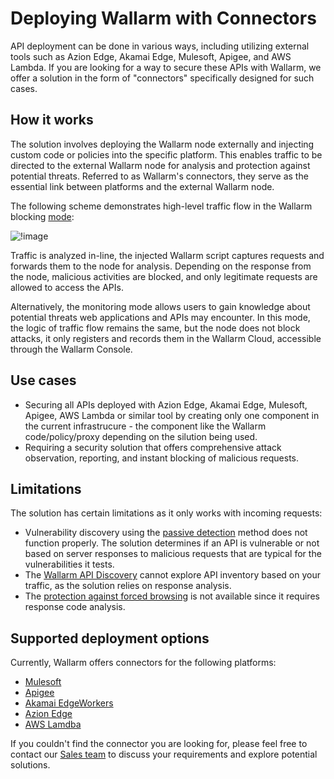 # Deploying Wallarm with Connectors

API deployment can be done in various ways, including utilizing external tools such as Azion Edge, Akamai Edge, Mulesoft, Apigee, and AWS Lambda. If you are looking for a way to secure these APIs with Wallarm, we offer a solution in the form of "connectors" specifically designed for such cases.

## How it works

The solution involves deploying the Wallarm node externally and injecting custom code or policies into the specific platform. This enables traffic to be directed to the external Wallarm node for analysis and protection against potential threats. Referred to as Wallarm's connectors, they serve as the essential link between platforms and the external Wallarm node.

The following scheme demonstrates high-level traffic flow in the Wallarm blocking [mode](../../admin-en/configure-wallarm-mode.md):

![!image](../../images/waf-installation/general-traffic-flow-for-connectors.png)

Traffic is analyzed in-line, the injected Wallarm script captures requests and forwards them to the node for analysis. Depending on the response from the node, malicious activities are blocked, and only legitimate requests are allowed to access the APIs.

Alternatively, the monitoring mode allows users to gain knowledge about potential threats web applications and APIs may encounter. In this mode, the logic of traffic flow remains the same, but the node does not block attacks, it only registers and records them in the Wallarm Cloud, accessible through the Wallarm Console.

## Use cases

* Securing all APIs deployed with Azion Edge, Akamai Edge, Mulesoft, Apigee, AWS Lambda or similar tool by creating only one component in the current infrastrucure - the component like the Wallarm code/policy/proxy depending on the silution being used.
* Requiring a security solution that offers comprehensive attack observation, reporting, and instant blocking of malicious requests.

## Limitations

The solution has certain limitations as it only works with incoming requests:

* Vulnerability discovery using the [passive detection](../../about-wallarm/detecting-vulnerabilities.md#passive-detection) method does not function properly. The solution determines if an API is vulnerable or not based on server responses to malicious requests that are typical for the vulnerabilities it tests.
* The [Wallarm API Discovery](../../about-wallarm/api-discovery.md) cannot explore API inventory based on your traffic, as the solution relies on response analysis.
* The [protection against forced browsing](../../admin-en/configuration-guides/protecting-against-bruteforce.md) is not available since it requires response code analysis.

## Supported deployment options

Currently, Wallarm offers connectors for the following platforms:

* [Mulesoft](mulesoft.md)
* [Apigee](apigee.md)
* [Akamai EdgeWorkers](akamai-edgeworkers.md)
* [Azion Edge](azion-edge.md)
* [AWS Lamdba](aws-lambda.md)

If you couldn't find the connector you are looking for, please feel free to contact our [Sales team](mailto:sales@wallarm.com) to discuss your requirements and explore potential solutions.
